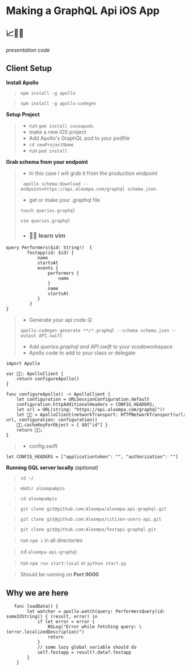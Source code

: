 # Making a GraphQL Api iOS App
## 📈💖🍏
*presentation code*
## Client Setup
**Install Apollo**

> `npm install -g apollo`

> `npm install -g apollo-codegen`

**Setup Project**
>- run `gem install cocoapods`
>- make a new iOS project
>- Add Apollo's GraphQL pod to your podfile
>- `cd newProjectName`
>- run `pod install`

**Grab schema from your endpoint**
>- In this case I will grab it from the production endpoint
>
> `
apollo schema:download --endpoint=https://api.aloompa.com/graphql schema.json`
>- get or make your .graphql file 
>
> `touch queries.graphql`
> 
> `vim queries.graphql`
>- ### 👩‍🏫 learn vim
```
query Performers($id: String!)  {
        festapp(id: $id) {
            name
            startsAt
            events {
                performers {
                    name
                }
                name
                startsAt
            }
         }
}

```
>- Generate your api code 😮
>
>`apollo-codegen generate **/*.graphql --schema schema.json --output API.swift`
>- Add *queries.graphql and API.swift* to your xcodeworkspace
>- Apollo code to add to your class or delegate

```
import Apollo

var 👩‍🚀: ApolloClient {
    return configureApollo()
}

func configureApollo() -> ApolloClient {
    let configuration = URLSessionConfiguration.default
    configuration.httpAdditionalHeaders = CONFIG_HEADERS;
    let url = URL(string: "https://api.aloompa.com/graphql")!
    let 👩‍🚀 = ApolloClient(networkTransport: HTTPNetworkTransport(url: url, configuration: configuration))
    👩‍🚀.cacheKeyForObject = { $0["id"] }
    return 👩‍🚀;
}

```
>- config.swift 

```
let CONFIG_HEADERS = ["applicationtoken": "", "authorization": ""]
```

**Running GQL server locally** *(optional)*
> `cd ~/`

> `mkdir aloompaApis`

> `cd aloompaApis`

> `git clone git@github.com:Aloompa/aloompa-api-graphql.git`

> `git clone git@github.com:Aloompa/citizen-users-api.git`

> `git clone git@github.com:Aloompa/festapi-graphql.git`

> run `npm i` in all directories

> cd `aloompa-api-graphql`

> run `npm run start:local` or `python start.py`

> Should be running on **Port 9000**

## Why we are here

```
   func loadData() {
        let watcher = apollo.watch(query: PerformersQuery(id: someIdString)) { (result, error) in
            if let error = error {
                NSLog("Error while fetching query: \(error.localizedDescription)")
                return
            }
            // some lazy global variable should do
            self.festapp = result?.data?.festapp
        }
    }
```
